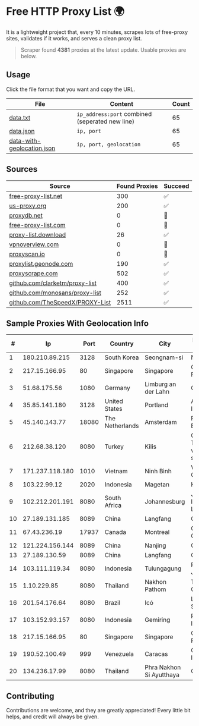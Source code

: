
# Free HTTP Proxy List 🌍

It is a lightweight project that, every 10 minutes, scrapes lots of free-proxy sites, validates if it works, and serves a clean proxy list.


> Scraper found **4381** proxies at the latest update. Usable proxies are below.

## Usage

Click the file format that you want and copy the URL.


|File|Content|Count|
|----|-------|-----|
|[data.txt](https://raw.githubusercontent.com/themiralay/Proxy-List-World/master/data.txt)|`ip_address:port` combined (seperated new line)|65|
|[data.json](https://raw.githubusercontent.com/themiralay/Proxy-List-World/master/data.json)|`ip, port`|65|
|[data-with-geolocation.json](https://raw.githubusercontent.com/themiralay/Proxy-List-World/master/data-with-geolocation.json)|`ip, port, geolocation`|65|

## Sources

|Source|Found Proxies|Succeed|
|------|-------------|-------|
|[free-proxy-list.net](https://free-proxy-list.net)|300|✅|
|[us-proxy.org](https://www.us-proxy.org)|200|✅|
|[proxydb.net](http://proxydb.net)|0|🚫|
|[free-proxy-list.com](https://free-proxy-list.com/?page=&port=&type%5B%5D=http&type%5B%5D=https&up_time=0&search=Search)|0|🚫|
|[proxy-list.download](https://www.proxy-list.download/HTTP)|26|✅|
|[vpnoverview.com](https://vpnoverview.com/privacy/anonymous-browsing/free-proxy-servers)|0|🚫|
|[proxyscan.io](https://www.proxyscan.io)|0|🚫|
|[proxylist.geonode.com](https://proxylist.geonode.com/api/proxy-list?limit=300&page=1&sort_by=lastChecked&sort_type=desc&protocols=http,https)|190|✅|
|[proxyscrape.com](https://api.proxyscrape.com/v2/?request=displayproxies&protocol=http&timeout=10000&country=all&ssl=all&anonymity=all)|502|✅|
|[github.com/clarketm/proxy-list](https://raw.githubusercontent.com/clarketm/proxy-list/master/proxy-list-raw.txt)|400|✅|
|[github.com/monosans/proxy-list](https://raw.githubusercontent.com/monosans/proxy-list/main/proxies/http.txt)|252|✅|
|[github.com/TheSpeedX/PROXY-List](https://raw.githubusercontent.com/TheSpeedX/PROXY-List/master/http.txt)|2511|✅|


## Sample Proxies With Geolocation Info

|#|Ip|Port|Country|City|Internet Service Provider|
|-|--|----|-------|----|-------------------------|
|1|180.210.89.215|3128|South Korea|Seongnam-si|NHNCLOUD|
|2|217.15.166.95|80|Singapore|Singapore|Contabo Asia Private Limited|
|3|51.68.175.56|1080|Germany|Limburg an der Lahn|OVH SAS|
|4|35.85.141.180|3128|United States|Portland|Amazon.com, Inc.|
|5|45.140.143.77|18080|The Netherlands|Amsterdam|RoyaleHosting BV|
|6|212.68.38.120|8080|Turkey|Kilis|Guneydogu Telekom int.bil. ve ilt. hiz. tic. ltd. sti.|
|7|171.237.118.180|1010|Vietnam|Ninh Bình|Viettel Corporation|
|8|103.22.99.12|2020|Indonesia|Magetan|KHALISTAGROUP|
|9|102.212.201.191|8080|South Africa|Johannesburg|JENNY INTERNET (PTY) LTD|
|10|27.189.131.185|8089|China|Langfang|Chinanet|
|11|67.43.236.19|17937|Canada|Montreal|GloboTech Communications|
|12|121.224.156.144|8089|China|Nanjing|China Telecom|
|13|27.189.130.59|8089|China|Langfang|Chinanet|
|14|103.111.119.34|8080|Indonesia|Tulungagung|PT Dimensi Jaringan Bersinar|
|15|1.10.229.85|8080|Thailand|Nakhon Pathom|TOT Public Company Limited|
|16|201.54.176.64|8080|Brazil|Icó|Lucas De Souza Silva|
|17|103.152.93.157|8080|Indonesia|Gemiring|PT. JAYA LINTAS INDONESIA|
|18|217.15.166.95|80|Singapore|Singapore|Contabo Asia Private Limited|
|19|190.52.100.49|999|Venezuela|Caracas|Gold Data USA Inc|
|20|134.236.17.99|8080|Thailand|Phra Nakhon Si Ayutthaya|CAT-BB|



## Contributing

Contributions are welcome, and they are greatly appreciated! Every
little bit helps, and credit will always be given.


